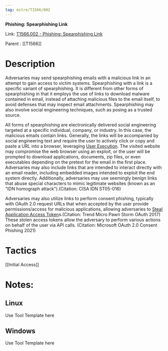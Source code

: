```yaml
---
tag: mitre/T1566/002
---
```


**Phishing: Spearphishing Link**

Link: [T1566.002 - Phishing: Spearphishing Link](https://attack.mitre.org/techniques/T1566/002)

Parent : [[T1566]]


# Description

Adversaries may send spearphishing emails with a malicious link in an attempt to gain access to victim systems. Spearphishing with a link is a specific variant of spearphishing. It is different from other forms of spearphishing in that it employs the use of links to download malware contained in email, instead of attaching malicious files to the email itself, to avoid defenses that may inspect email attachments. Spearphishing may also involve social engineering techniques, such as posing as a trusted source.

All forms of spearphishing are electronically delivered social engineering targeted at a specific individual, company, or industry. In this case, the malicious emails contain links. Generally, the links will be accompanied by social engineering text and require the user to actively click or copy and paste a URL into a browser, leveraging [User Execution](https://attack.mitre.org/techniques/T1204). The visited website may compromise the web browser using an exploit, or the user will be prompted to download applications, documents, zip files, or even executables depending on the pretext for the email in the first place. Adversaries may also include links that are intended to interact directly with an email reader, including embedded images intended to exploit the end system directly. Additionally, adversaries may use seemingly benign links that abuse special characters to mimic legitimate websites (known as an "IDN homograph attack").(Citation: CISA IDN ST05-016)

Adversaries may also utilize links to perform consent phishing, typically with OAuth 2.0 request URLs that when accepted by the user provide permissions/access for malicious applications, allowing adversaries to  [Steal Application Access Token](https://attack.mitre.org/techniques/T1528)s.(Citation: Trend Micro Pawn Storm OAuth 2017) These stolen access tokens allow the adversary to perform various actions on behalf of the user via API calls. (Citation: Microsoft OAuth 2.0 Consent Phishing 2021)

# Tactics


[[Initial Access]]


# Notes:

## Linux

Use Tool Template here

## Windows

Use Tool Template here